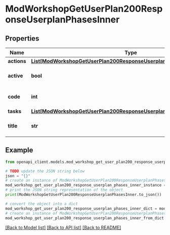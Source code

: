 # ModWorkshopGetUserPlan200ResponseUserplanPhasesInner


## Properties

Name | Type | Description | Notes
------------ | ------------- | ------------- | -------------
**actions** | [**List[ModWorkshopGetUserPlan200ResponseUserplanPhasesInnerActionsInner]**](ModWorkshopGetUserPlan200ResponseUserplanPhasesInnerActionsInner.md) |  | [optional] 
**active** | **bool** | Whether is the active task. | [optional] [default to False]
**code** | **int** | Phase code. | [optional] [default to null]
**tasks** | [**List[ModWorkshopGetUserPlan200ResponseUserplanPhasesInnerTasksInner]**](ModWorkshopGetUserPlan200ResponseUserplanPhasesInnerTasksInner.md) |  | [optional] 
**title** | **str** | Phase title. | [optional] [default to 'null']

## Example

```python
from openapi_client.models.mod_workshop_get_user_plan200_response_userplan_phases_inner import ModWorkshopGetUserPlan200ResponseUserplanPhasesInner

# TODO update the JSON string below
json = "{}"
# create an instance of ModWorkshopGetUserPlan200ResponseUserplanPhasesInner from a JSON string
mod_workshop_get_user_plan200_response_userplan_phases_inner_instance = ModWorkshopGetUserPlan200ResponseUserplanPhasesInner.from_json(json)
# print the JSON string representation of the object
print(ModWorkshopGetUserPlan200ResponseUserplanPhasesInner.to_json())

# convert the object into a dict
mod_workshop_get_user_plan200_response_userplan_phases_inner_dict = mod_workshop_get_user_plan200_response_userplan_phases_inner_instance.to_dict()
# create an instance of ModWorkshopGetUserPlan200ResponseUserplanPhasesInner from a dict
mod_workshop_get_user_plan200_response_userplan_phases_inner_from_dict = ModWorkshopGetUserPlan200ResponseUserplanPhasesInner.from_dict(mod_workshop_get_user_plan200_response_userplan_phases_inner_dict)
```
[[Back to Model list]](../README.md#documentation-for-models) [[Back to API list]](../README.md#documentation-for-api-endpoints) [[Back to README]](../README.md)


